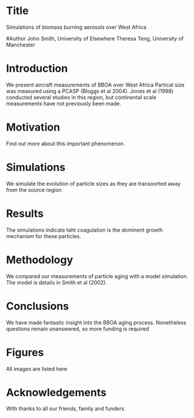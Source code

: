 # Title
Simulations of biomass burning aerosols over West Africa

#Author
John Smith, University of Elsewhere
Theresa Teng, University of Manchester

# Introduction
We present aircraft measurements of BBOA over West Africa
Partical size was measured using a PCASP (Bloggs et al 2004).
Jones et al (1998) conducted several studies in this region, but continental scale measurements have not previously been made.

# Motivation
Find out more about this important phenomenon.

# Simulations
We simulate the evolution of particle sizes as they are transoorted away from the source region

# Results
The simulations indicate taht coagulation is the dominent growth mechanism for these particles.


# Methodology
We compared our measurements of particle aging with a model simulation. The model is details in Smith et al (2002).

# Conclusions
We have made fantastic insight into the BBOA aging process.
Nonetheless questions remain unanswered, 
so more funding is required

# Figures
All images are listed here

# Acknowledgements
With thanks to all our friends, family and funders